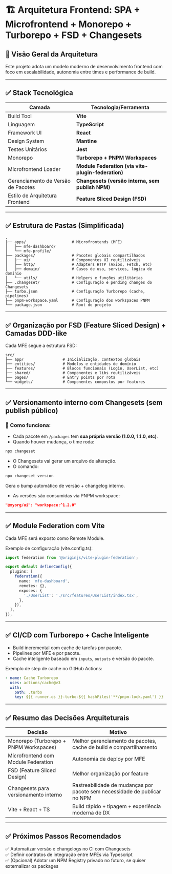 
# 🏗️ Arquitetura Frontend: SPA + Microfrontend + Monorepo + Turborepo + FSD + Changesets

## 📌 Visão Geral da Arquitetura

Este projeto adota um modelo moderno de desenvolvimento frontend com foco em escalabilidade, autonomia entre times e performance de build.

---

## ✅ Stack Tecnológica

| Camada                          | Tecnologia/Ferramenta                          |
|--------------------------------|-----------------------------------------------|
| Build Tool                      | **Vite**                                       |
| Linguagem                       | **TypeScript**                                 |
| Framework UI                    | **React**                                      |
| Design System                   | **Mantine**                                    |
| Testes Unitários                | **Jest**                                       |
| Monorepo                        | **Turborepo + PNPM Workspaces**               |
| Microfrontend Loader            | **Module Federation (via vite-plugin-federation)** |
| Gerenciamento de Versão de Pacotes | **Changesets (versão interna, sem publish NPM)** |
| Estilo de Arquitetura Frontend  | **Feature Sliced Design (FSD)**               |

---

## ✅ Estrutura de Pastas (Simplificada)

```
.
├── apps/                    # Microfrontends (MFE)
│   ├── mfe-dashboard/
│   └── mfe-profile/
├── packages/                # Pacotes globais compartilhados
│   ├── ui/                  # Componentes UI reutilizáveis
│   ├── http/                # Adapters HTTP (Axios, Fetch, etc)
│   ├── domain/              # Casos de uso, services, lógica de domínio
│   └── utils/               # Helpers e funções utilitárias
├── .changeset/              # Configuração e pending changes do Changesets
├── turbo.json               # Configuração Turborepo (cache, pipelines)
├── pnpm-workspace.yaml      # Configuração dos workspaces PNPM
└── package.json             # Root do projeto
```

---

## ✅ Organização por FSD (Feature Sliced Design) + Camadas DDD-like

Cada MFE segue a estrutura FSD:

```
src/
├── app/                 # Inicialização, contextos globais
├── entities/            # Modelos e entidades de domínio
├── features/            # Blocos funcionais (Login, UserList, etc)
├── shared/              # Componentes e libs reutilizáveis
├── pages/               # Entry points por rota
└── widgets/             # Componentes compostos por features
```

---

## ✅ Versionamento interno com Changesets (sem publish público)

### 📌 Como funciona:

- Cada pacote em `/packages` tem **sua própria versão (1.0.0, 1.1.0, etc)**.
- Quando houver mudança, o time roda:

```bash
npx changeset
```

- O Changesets vai gerar um arquivo de alteração.
- O comando:

```bash
npx changeset version
```

Gera o bump automático de versão + changelog interno.

- As versões são consumidas via PNPM workspace:

```json
"@myorg/ui": "workspace:^1.2.0"
```

---

## ✅ Module Federation com Vite

Cada MFE será exposto como Remote Module.

Exemplo de configuração (vite.config.ts):

```ts
import federation from '@originjs/vite-plugin-federation';

export default defineConfig({
  plugins: [
    federation({
      name: 'mfe-dashboard',
      remotes: {},
      exposes: {
        './UserList': './src/features/UserList/index.tsx',
      },
    }),
  ],
});
```

---

## ✅ CI/CD com Turborepo + Cache Inteligente

- Build incremental com cache de tarefas por pacote.
- Pipelines por MFE e por pacote.
- Cache inteligente baseado em `inputs`, `outputs` e versão do pacote.

Exemplo de step de cache no GitHub Actions:

```yaml
- name: Cache Turborepo
  uses: actions/cache@v3
  with:
    path: .turbo
    key: ${{ runner.os }}-turbo-${{ hashFiles('**/pnpm-lock.yaml') }}
```

---

## ✅ Resumo das Decisões Arquiteturais

| Decisão | Motivo |
|--|--|
| Monorepo (Turborepo + PNPM Workspaces) | Melhor gerenciamento de pacotes, cache de build e compartilhamento |
| Microfrontend com Module Federation | Autonomia de deploy por MFE |
| FSD (Feature Sliced Design) | Melhor organização por feature |
| Changesets para versionamento interno | Rastreabilidade de mudanças por pacote sem necessidade de publicar no NPM |
| Vite + React + TS | Build rápido + tipagem + experiência moderna de DX |

---

## ✅ Próximos Passos Recomendados

✅ Automatizar versão e changelogs no CI com Changesets  
✅ Definir contratos de integração entre MFEs via Typescript  
✅ (Opcional) Adotar um NPM Registry privado no futuro, se quiser externalizar os packages  
